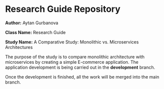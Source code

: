# Research Guide Repository

**Author:** Aytan Gurbanova

**Class Name:** Research Guide

**Study Name:** A Comparative Study: Monolithic vs. Microservices Architectures

The purpose of the study is to compare monolithic architecture with microservices by creating a simple E-commerce application. The application development is being carried out in the **development** branch.

Once the development is finished, all the work will be merged into the main branch.
